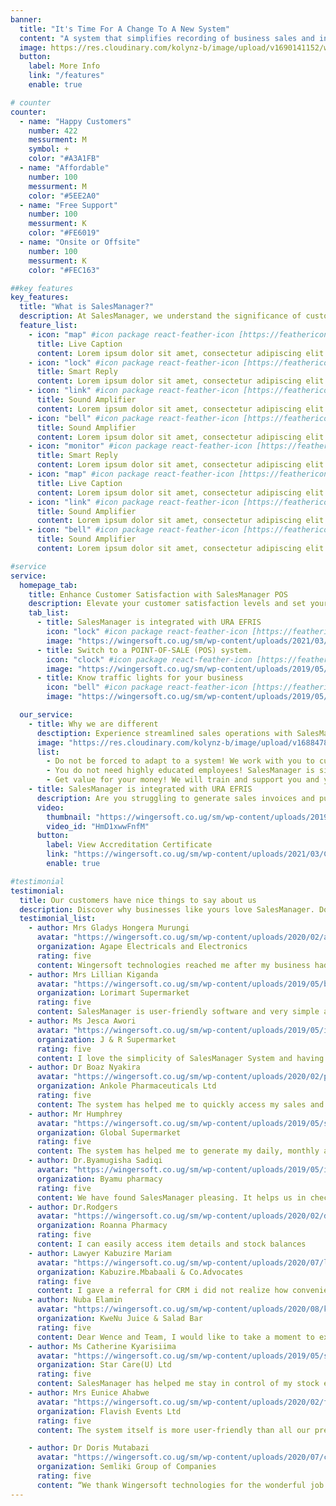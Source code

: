 ```yaml
---
banner:
  title: "It's Time For A Change To A New System"
  content: "A system that simplifies recording of business sales and inventory operations, saves you valuable time, and is backed by reliable support."
  image: https://res.cloudinary.com/kolynz-b/image/upload/v1690141152/wingerstore/wingersoft/Slide_1_Image-removebg-preview_nut5tv_xoloyi.png
  button:
    label: More Info
    link: "/features"
    enable: true

# counter
counter:
  - name: "Happy Customers"
    number: 422
    messurment: M
    symbol: +
    color: "#A3A1FB"
  - name: "Affordable"
    number: 100
    messurment: M
    color: "#5EE2A0"
  - name: "Free Support"
    number: 100
    messurment: K
    color: "#FE6019"
  - name: "Onsite or Offsite"
    number: 100
    messurment: K
    color: "#FEC163"

##key features
key_features:
  title: "What is SalesManager?"
  description: At SalesManager, we understand the significance of customer satisfaction in driving business success. That's why our feature-packed SalesManager POS system is designed to empower you in creating unforgettable customer experiences.
  feature_list:
    - icon: "map" #icon package react-feather-icon [https://feathericons.com/]
      title: Live Caption
      content: Lorem ipsum dolor sit amet, consectetur adipiscing elit.
    - icon: "lock" #icon package react-feather-icon [https://feathericons.com/]
      title: Smart Reply
      content: Lorem ipsum dolor sit amet, consectetur adipiscing elit.
    - icon: "link" #icon package react-feather-icon [https://feathericons.com/]
      title: Sound Amplifier
      content: Lorem ipsum dolor sit amet, consectetur adipiscing elit.
    - icon: "bell" #icon package react-feather-icon [https://feathericons.com/]
      title: Sound Amplifier
      content: Lorem ipsum dolor sit amet, consectetur adipiscing elit.
    - icon: "monitor" #icon package react-feather-icon [https://feathericons.com/]
      title: Smart Reply
      content: Lorem ipsum dolor sit amet, consectetur adipiscing elit.
    - icon: "map" #icon package react-feather-icon [https://feathericons.com/]
      title: Live Caption
      content: Lorem ipsum dolor sit amet, consectetur adipiscing elit.
    - icon: "link" #icon package react-feather-icon [https://feathericons.com/]
      title: Sound Amplifier
      content: Lorem ipsum dolor sit amet, consectetur adipiscing elit.
    - icon: "bell" #icon package react-feather-icon [https://feathericons.com/]
      title: Sound Amplifier
      content: Lorem ipsum dolor sit amet, consectetur adipiscing elit.

#service
service:
  homepage_tab:
    title: Enhance Customer Satisfaction with SalesManager POS
    description: Elevate your customer satisfaction levels and set yourself apart from the competition with SalesManager POS. Unlock the power of our robust features to create exceptional experiences that leave a lasting impression on your customers.
    tab_list:
      - title: SalesManager is integrated with URA EFRIS
        icon: "lock" #icon package react-feather-icon [https://feathericons.com/]
        image: "https://wingersoft.co.ug/sm/wp-content/uploads/2021/03/Flyer-EFRIS-SM_Website.png"
      - title: Switch to a POINT-OF-SALE (POS) system.
        icon: "clock" #icon package react-feather-icon [https://feathericons.com/]
        image: "https://wingersoft.co.ug/sm/wp-content/uploads/2019/05/wbms-system-logo.png"
      - title: Know traffic lights for your business
        icon: "bell" #icon package react-feather-icon [https://feathericons.com/]
        image: "https://wingersoft.co.ug/sm/wp-content/uploads/2019/05/Traffic-Lights.png"

  our_service:
    - title: Why we are different
      desctiption: Experience streamlined sales operations with SalesManager. Customize the system to match your requirements, eliminate complexity, and empower your team. No highly educated employees needed – SalesManager is user-friendly for all. Plus, get ongoing training and support, ensuring you get the most out of your investment. Discover SalesManager today.
      image: "https://res.cloudinary.com/kolynz-b/image/upload/v1688478435/wingerstore/wingersoft/Slide_2_Image-removebg-preview_kkkgge.png"
      list:
        - Do not be forced to adapt to a system! We work with you to customize SalesManager to cater for your needs.
        - You do not need highly educated employees! SalesManager is simple to use and can be used by anyone.
        - Get value for your money! We will train and support you and your employees whenever you need us.
    - title: SalesManager is integrated with URA EFRIS
      description: Are you struggling to generate sales invoices and push them to the Uganda Revenue Authority (URA) Electronic Invoicing System (EFRIS)?Help has arrived! Integrate your business with URA EFRIS in one day using SalesManager system.SalesManager has been tested thoroughly by URA and has been found to be compliant with all the URA EFRIS business requirements.
      video:
        thumbnail: "https://wingersoft.co.ug/sm/wp-content/uploads/2019/05/bigstock-Point-Of-Sale-System-For-Retai-227403136.jpg"
        video_id: "HmD1xwwFnfM"
      button:
        label: View Accreditation Certificate
        link: "https://wingersoft.co.ug/sm/wp-content/uploads/2021/03/CERTIFICATE-WINGERSOFT-TECHNOLOGIES-LTD-1.pdf"
        enable: true

#testimonial
testimonial:
  title: Our customers have nice things to say about us
  description: Discover why businesses like yours love SalesManager. Don't just take our word for it, read testimonials from our satisfied clients who have experienced the benefits firsthand.
  testimonial_list:
    - author: Mrs Gladys Hongera Murungi
      avatar: "https://wingersoft.co.ug/sm/wp-content/uploads/2020/02/agape.jpg"
      organization: Agape Electricals and Electronics
      rating: five
      content: Wingersoft technologies reached me after my business had suffered the consequences of lack of proper accountability. Wingersoft technologies as a team went ahead to train us on how to use this tailored-made system for my business. we no longer have to worry about stock and inventory numbers or how money comes in and leaves our archives. thank you for a dependable service! .
    - author: Mrs Lillian Kiganda
      avatar: "https://wingersoft.co.ug/sm/wp-content/uploads/2019/05/bigstock-Point-Of-Sale-System-For-Retai-227403136.jpg"
      organization: Lorimart Supermarket
      rating: five
      content: SalesManager is user-friendly software and very simple and easy to operate. The more you use it, the more you find it flexible and user friendly. Even better part is the approach of its team members who are always willing to take suggestions from us and improve the software even further.
    - author: Ms Jesca Awori
      avatar: "https://wingersoft.co.ug/sm/wp-content/uploads/2019/05/item-mgt-good.jpg"
      organization: J & R Supermarket
      rating: five
      content: I love the simplicity of SalesManager System and having control of it where I don’t have to be at the business. When I use SalesManager System to access my data, I can do it from the comfort of my home..
    - author: Dr Boaz Nyakira
      avatar: "https://wingersoft.co.ug/sm/wp-content/uploads/2020/02/pharmacy.jpg"
      organization: Ankole Pharmaceuticals Ltd
      rating: five
      content: The system has helped me to quickly access my sales and check the expiry dates of my inventory. It has also helped me to easily access the prices of my items at time of sale rather than checking on price tags..
    - author: Mr Humphrey
      avatar: "https://wingersoft.co.ug/sm/wp-content/uploads/2019/05/sales-chain.png"
      organization: Global Supermarket
      rating: five
      content: The system has helped me to generate my daily, monthly and yearly transaction reports..
    - author: Dr.Byamugisha Sadiqi
      avatar: "https://wingersoft.co.ug/sm/wp-content/uploads/2019/05/images.png"
      organization: Byamu pharmacy
      rating: five
      content: We have found SalesManager pleasing. It helps us in checking drugs that are in stock and prices.
    - author: Dr.Rodgers
      avatar: "https://wingersoft.co.ug/sm/wp-content/uploads/2020/02/download.jpg"
      organization: Roanna Pharmacy
      rating: five
      content: I can easily access item details and stock balances
    - author: Lawyer Kabuzire Mariam
      avatar: "https://wingersoft.co.ug/sm/wp-content/uploads/2020/07/logo-kabuzire.png"
      organization: Kabuzire.Mbabaali & Co.Advocates
      rating: five
      content: I gave a referral for CRM i did not realize how convenient their on cloud service is to my business especially during this COVID 19 lock down. Best still is the support from the team. Thank you Wingersoft! your support team is awesome and timely and for that i will recommend you with confidence.
    - author: Nuba Elamin
      avatar: "https://wingersoft.co.ug/sm/wp-content/uploads/2020/08/kwenu-150x150.png"
      organization: KweNu Juice & Salad Bar
      rating: five
      content: Dear Wence and Team, I would like to take a moment to extend my gratitude to you and your team for walking with us as we transition from an analogue way of collecting and keeping our business records. Your point of sale system has changed the way we do business, we don't have a hip of paper work in the office and extracting data is now so easy! But above all, your patience and flexibility to work with the many changes we wanted is very appreciated. I will always recommend you with confidence!
    - author: Ms Catherine Kyarisiima
      avatar: "https://wingersoft.co.ug/sm/wp-content/uploads/2019/05/sales-chain.png"
      organization: Star Care(U) Ltd
      rating: five
      content: SalesManager has helped me stay in control of my stock even when i am away, helps me predict my sales, the moving items to concentrate on stocking and the expenses to focus on curbing, i love that it is very easy to teach and i never have problems when i change staff.
    - author: Mrs Eunice Ahabwe
      avatar: "https://wingersoft.co.ug/sm/wp-content/uploads/2020/02/flavish.png"
      organization: Flavish Events Ltd
      rating: five
      content: The system itself is more user-friendly than all our previous POS systems we had tried. But most of it all is the customer care of the SalesManager team, they never get tired of supporting us they are always available to help and support any time we reach out to them, they always make sure we are running fine..

    - author: Dr Doris Mutabazi
      avatar: "https://wingersoft.co.ug/sm/wp-content/uploads/2020/07/cropped-logo-green-150x73.png"
      organization: Semliki Group of Companies
      rating: five
      content: “We thank Wingersoft technologies for the wonderful job in helping us develop a software for our inventory management. The team was professional and kept us on target and focused. They worked closely with us throughout the process. We are now able to monitor our raw materials, machine spare parts and finished stock levels easily. I have no reservation in recommending Wingersoft for development of customized inventory software for warehouses and manufacturers.” Doris Mutabazi Semliki Group of Companies.
---
```

